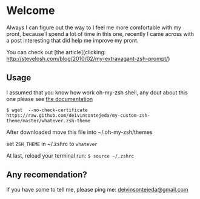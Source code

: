 Welcome
=============

Always I can figure out the way to I feel me more comfortable with my pront, because I spend a lot of time in this one, recently I came across with a post interesting that did help me improve my pront.

You can check out [the article](clicking: http://stevelosh.com/blog/2010/02/my-extravagant-zsh-prompt/)

Usage
--------------

I assumed that you know how work oh-my-zsh shell, any dout about this one please see [the documentation](https://github.com/robbyrussell/oh-my-zsh)

`$ wget  --no-check-certificate https://raw.github.com/deivinsontejeda/my-custom-zsh-theme/master/whatever.zsh-theme` 

After downloaded move this file into ~/.oh-my-zsh/themes 

set `ZSH_THEME` in ~/.zshrc to `whatever`

At last, reload your terminal run: `$ source ~/.zshrc`

Any recomendation?
-----------------

If you have some to tell me, please ping me: deivinsontejeda@gmail.com
